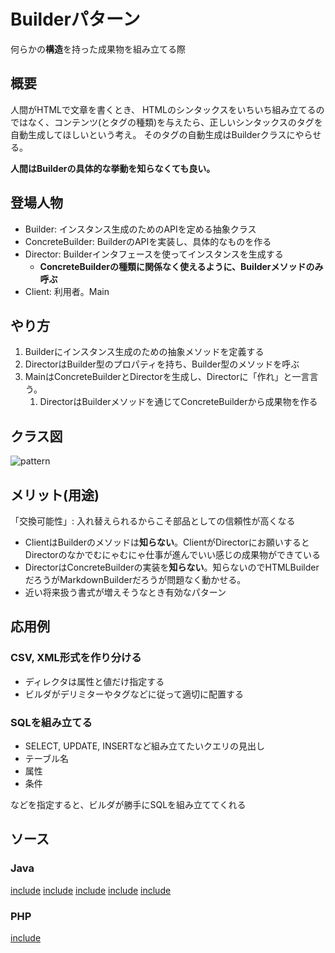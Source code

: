 # Builderパターン

何らかの**構造**を持った成果物を組み立てる際

## 概要

人間がHTMLで文章を書くとき、
HTMLのシンタックスをいちいち組み立てるのではなく、コンテンツ(とタグの種類)を与えたら、正しいシンタックスのタグを自動生成してほしいという考え。
そのタグの自動生成はBuilderクラスにやらせる。

**人間はBuilderの具体的な挙動を知らなくても良い。**

## 登場人物

- Builder: インスタンス生成のためのAPIを定める抽象クラス
- ConcreteBuilder: BuilderのAPIを実装し、具体的なものを作る
- Director: Builderインタフェースを使ってインスタンスを生成する
  - **ConcreteBuilderの種類に関係なく使えるように、Builderメソッドのみ呼ぶ**
- Client: 利用者。Main

## やり方

1. Builderにインスタンス生成のための抽象メソッドを定義する
2. DirectorはBuilder型のプロパティを持ち、Builder型のメソッドを呼ぶ
3. MainはConcreteBuilderとDirectorを生成し、Directorに「作れ」と一言言う。
   1. DirectorはBuilderメソッドを通じてConcreteBuilderから成果物を作る

## クラス図

![pattern](https://upload.wikimedia.org/wikipedia/commons/thumb/f/f3/Builder_UML_class_diagram.svg/1920px-Builder_UML_class_diagram.svg.png)

## メリット(用途)

「交換可能性」: 入れ替えられるからこそ部品としての信頼性が高くなる

- ClientはBuilderのメソッドは**知らない**。ClientがDirectorにお願いするとDirectorのなかでむにゃむにゃ仕事が進んでいい感じの成果物ができている
- DirectorはConcreteBuilderの実装を**知らない**。知らないのでHTMLBuilderだろうがMarkdownBuilderだろうが問題なく動かせる。
- 近い将来扱う書式が増えそうなとき有効なパターン

## 応用例

### CSV, XML形式を作り分ける

- ディレクタは属性と値だけ指定する
- ビルダがデリミターやタグなどに従って適切に配置する

### SQLを組み立てる

- SELECT, UPDATE, INSERTなど組み立てたいクエリの見出し
- テーブル名
- 属性
- 条件

などを指定すると、ビルダが勝手にSQLを組み立ててくれる

## ソース

### Java

[include](../../patterns/dpsrc_2009-10-10/src/Builder/Sample/TextBuilder.java)
[include](../../patterns/dpsrc_2009-10-10/src/Builder/Sample/Builder.java)
[include](../../patterns/dpsrc_2009-10-10/src/Builder/Sample/HTMLBuilder.java)
[include](../../patterns/dpsrc_2009-10-10/src/Builder/Sample/Director.java)
[include](../../patterns/dpsrc_2009-10-10/src/Builder/Sample/Main.java)

### PHP

[include](../../patterns/Builder/index.php)
